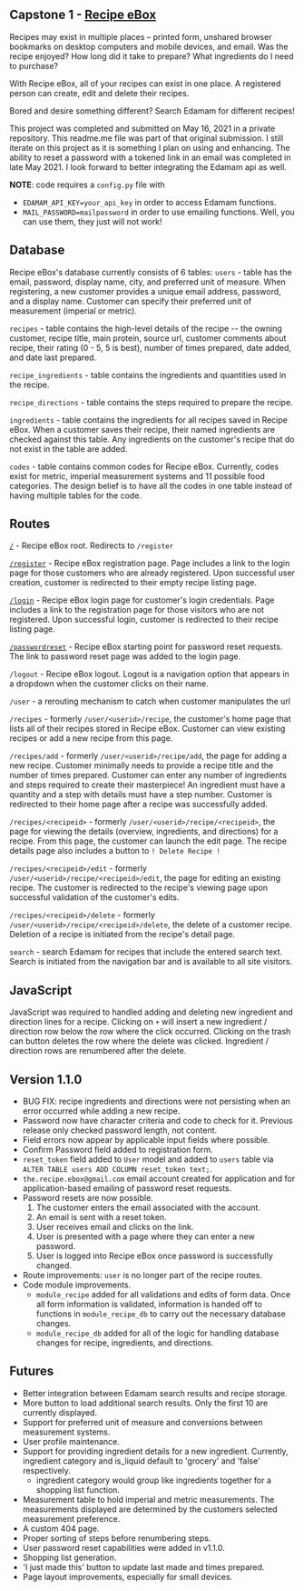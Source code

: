 ## Capstone 1 - [Recipe eBox](https://jimg-recipe-ebox.herokuapp.com)

Recipes may exist in multiple places – printed form, unshared browser bookmarks on desktop computers and mobile devices, and email. Was the recipe enjoyed? How long did it take to prepare? What ingredients do I need to purchase? 

With Recipe eBox, all of your recipes can exist in one place. A registered person can create, edit and delete their recipes.

Bored and desire something different? Search Edamam for different recipes!

This project was completed and submitted on May 16, 2021 in a private repository. This readme.me file was part of that original submission. I still iterate on this project as it is something I plan on using and enhancing. The ability to reset a password with a tokened link in an email was completed in late May 2021. I look forward to better integrating the Edamam api as well.

**NOTE**: code requires a `config.py` file with 
- `EDAMAM_API_KEY=your_api_key` in order to access Edamam functions.
- `MAIL_PASSWORD=mailpassword` in order to use emailing functions. Well, you can use them, they just will not work!


## Database
Recipe eBox's database currently consists of 6 tables:
`users` - table has the email, password, display name, city, and preferred unit of measure. When registering, a new customer provides a unique email address, password, and a display name. Customer can specify their preferred unit of measurement (imperial or metric). 

`recipes` - table contains the high-level details of the recipe -- the owning customer, recipe title, main protein, source url, customer comments about recipe, their rating (0 - 5, 5 is best), number of times prepared, date added, and date last prepared.

`recipe_ingredients` - table contains the ingredients and quantities used in the recipe. 

`recipe_directions` - table contains the steps required to prepare the recipe.

`ingredients` - table contains the ingredients for all recipes saved in Recipe eBox. When a customer saves their recipe, their named ingredients are checked against this table. Any ingredients on the customer's recipe that do not exist in the table are added. 

`codes` - table contains common codes for Recipe eBox. Currently, codes exist for metric, imperial measurement systems and 11 possible food categories. The design belief is to have all the codes in one table instead of having multiple tables for the code. 


## Routes
[`/`](https://jimg-recipe-ebox.herokuapp.com) - Recipe eBox root. Redirects to `/register`

[`/register`](https://jimg-recipe-ebox.herokuapp.com/register) - Recipe eBox registration page. Page includes a link to the login page for those customers who are already registered. Upon successful user creation, customer is redirected to their empty recipe listing page. 

[`/login`](https://jimg-recipe-ebox.herokuapp.com/login) - Recipe eBox login page for customer's login credentials. Page includes a link to the registration page for those visitors who are not registered. Upon successful login, customer is redirected to their recipe listing page.

[`/passwordreset`](https://jimg-recipe-ebox.herokuapp.com/passwordreset) - Recipe eBox starting point for password reset requests. The link to password reset page was added to the login page.

`/logout` - Recipe eBox logout. Logout is a navigation option that appears in a dropdown when the customer clicks on their name.

`/user` - a rerouting mechanism to catch when customer manipulates the url

`/recipes` - formerly `/user/<userid>/recipe`, the customer's home page that lists all of their recipes stored in Recipe eBox. Customer can view existing recipes or add a new recipe from this page.

`/recipes/add` - formerly `/user/<userid>/recipe/add`, the page for adding a new recipe. Customer minimally needs to provide a recipe title and the number of times prepared. Customer can enter any number of ingredients and steps required to create their masterpiece! An ingredient must have a quantity and a step with details must have a step number. Customer is redirected to their home page after a recipe was successfully added.

`/recipes/<recipeid>` - formerly `/user/<userid>/recipe/<recipeid>`, the page for viewing the details (overview, ingredients, and directions) for a recipe. From this page, the customer can launch the edit page. The recipe details page also includes a button to `! Delete Recipe !`

`/recipes/<recipeid>/edit` - formerly `/user/<userid>/recipe/<recipeid>/edit`, the page for editing an existing recipe. The customer is redirected to the recipe's viewing page upon successful validation of the customer's edits. 

`/recipes/<recipeid>/delete` - formerly `/user/<userid>/recipe/<recipeid>/delete`, the delete of a customer recipe. Deletion of a recipe is initiated from the recipe's detail page.

`search` - search Edamam for recipes that include the entered search text. Search is initiated from the navigation bar and is available to all site visitors.


## JavaScript
JavaScript was required to handled adding and deleting new ingredient and direction lines for a recipe. 
Clicking on `+` will insert a new ingredient / direction row below the row where the click occurred. 
Clicking on the trash can button deletes the row where the delete was clicked. Ingredient / direction rows are renumbered after the delete.


## Version 1.1.0
- BUG FIX: recipe ingredients and directions were not persisting when an error occurred while adding a new recipe.
- Password now have character criteria and code to check for it. Previous release only checked password length, not content.
- Field errors now appear by applicable input fields where possible.
- Confirm Password field added to registration form.
- `reset_token` field added to `User` model and added to `users` table via `ALTER TABLE users ADD COLUMN reset_token text;`.
- `the.recipe.ebox@gmail.com` email account created for application and for application-based emailing of password reset requests.
- Password resets are now possible. 
  1. The customer enters the email associated with the account.
  1. An email is sent with a reset token.
  1. User receives email and clicks on the link.
  1. User is presented with a page where they can enter a new password. 
  1. User is logged into Recipe eBox once password is successfully changed.
- Route improvements: `user` is no longer part of the recipe routes.
- Code module improvements. 
  - `module_recipe` added for all validations and edits of form data. Once all form information is validated, information is handed off to functions in `module_recipe_db` to carry out the necessary database changes.
  - `module_recipe_db` added for all of the logic for handling database changes for recipe, ingredients, and directions.


## Futures

- Better integration between Edamam search results and recipe storage.
- More button to load additional search results. Only the first 10 are currently displayed.
- Support for preferred unit of measure and conversions between measurement systems.
- User profile maintenance.
- Support for providing ingredient details for a new ingredient. Currently, ingredient category and is_liquid default to 'grocery' and 'false' respectively. 
  - ingredient category would group like ingredients together for a shopping list function. 
- Measurement table to hold imperial and metric measurements. The measurements displayed are determined by the customers selected measurement preference. 
- A custom 404 page.
- Proper sorting of steps before renumbering steps.
- User password reset capabilities were added in v1.1.0.
- Shopping list generation.
- 'I just made this' button to update last made and times prepared. 
- Page layout improvements, especially for small devices.

